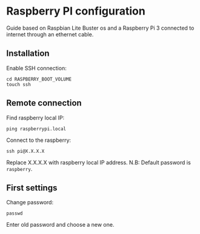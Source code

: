 # Raspberry PI configuration
Guide based on Raspbian Lite Buster os and a Raspberry Pi 3 connected to internet through an ethernet cable.

## Installation
Enable SSH connection:

    cd RASPBERRY_BOOT_VOLUME
    touch ssh
    
## Remote connection
Find raspberry local IP:

    ping raspberrypi.local
    
Connect to the raspberry:

    ssh pi@X.X.X.X
    
Replace X.X.X.X with raspberry local IP address.
N.B: Default password is ```raspberry```.

## First settings
Change password:

    passwd

Enter old password and choose a new one.